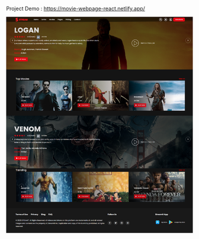 Project Demo : https://movie-webpage-react.netlify.app/

![Uploading Movie-Webpage-React-master.png…](public/Images/Movie-Webpage-React.png)
